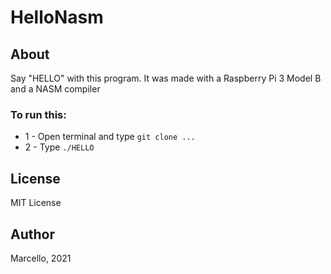 # HelloNasm

## About
Say "HELLO" with this program. It was made with a Raspberry Pi 3 Model B and a NASM compiler

### To run this:

* 1 - Open terminal and type `git clone ...`
* 2 - Type `./HELLO`

## License
MIT License

## Author
Marcello,
2021
